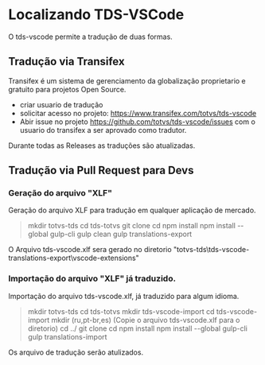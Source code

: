 # Localizando TDS-VSCode

O tds-vscode permite a tradução de duas formas.

## Tradução via Transifex

Transifex é um sistema de gerenciamento da globalização proprietario e gratuito para projetos Open Source.

* criar usuario de tradução
* solicitar acesso no projeto: https://www.transifex.com/totvs/tds-vscode
* Abir issue no projeto https://github.com/totvs/tds-vscode/issues com o usuario do transifex a ser aprovado como tradutor.

Durante todas as Releases as traduções são atualizadas.

## Tradução via Pull Request para Devs

### Geração do arquivo "XLF"

Geração do arquivo XLF para tradução em qualquer aplicação de mercado.

>mkdir totvs-tds
>cd tds-totvs
>git clone <branch dev>
>cd <branch dev>
>npm install
>npm install --global gulp-cli
>gulp clean
>gulp translations-export

O Arquivo tds-vscode.xlf sera gerado no diretorio "totvs-tds\tds-vscode-translations-export\vscode-extensions"

### Importação do arquivo "XLF" já traduzido.

Importação do arquivo tds-vscode.xlf, já traduzido para algum idioma.

>mkdir totvs-tds
>cd tds-totvs
>mkdir tds-vscode-import
>cd tds-vscode-import
>mkdir <idioma> (ru,pt-br,es)
(Copie o arquivo tds-vscode.xlf para o diretorio)
>cd ../
>git clone <branch dev>
>cd <branch dev>
>npm install
>npm install --global gulp-cli
>gulp translations-import

Os arquivo de tradução serão atulizados.